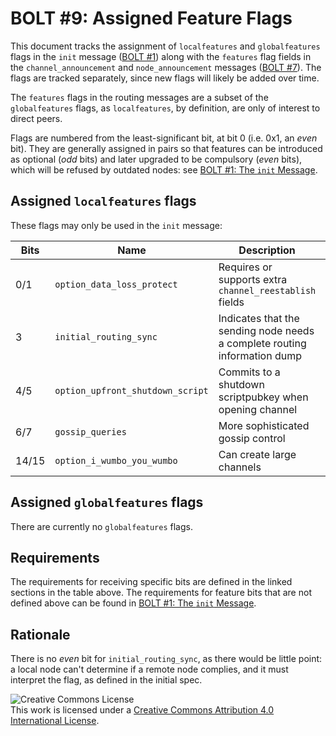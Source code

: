 # BOLT #9: Assigned Feature Flags

This document tracks the assignment of `localfeatures` and `globalfeatures`
flags in the `init` message ([BOLT #1](01-messaging.md)) along with the
`features` flag fields in the `channel_announcement` and `node_announcement`
messages ([BOLT #7](07-routing-gossip.md)).
The flags are tracked separately, since new flags will likely be added over time.

The `features` flags in the routing messages are a subset of the
`globalfeatures` flags, as `localfeatures`, by definition, are only of interest
to direct peers.

Flags are numbered from the least-significant bit, at bit 0 (i.e. 0x1,
an _even_ bit). They are generally assigned in pairs so that features
can be introduced as optional (_odd_ bits) and later upgraded to be compulsory
(_even_ bits), which will be refused by outdated nodes:
see [BOLT #1: The `init` Message](01-messaging.md#the-init-message).

## Assigned `localfeatures` flags

These flags may only be used in the `init` message:

| Bits | Name             |Description                                     | Link                                                                |
|------|------------------|------------------------------------------------|---------------------------------------------------------------------|
| 0/1  | `option_data_loss_protect` | Requires or supports extra `channel_reestablish` fields | [BOLT #2](02-peer-protocol.md#message-retransmission) |
| 3  | `initial_routing_sync` | Indicates that the sending node needs a complete routing information dump | [BOLT #7](07-routing-gossip.md#initial-sync) |
| 4/5  | `option_upfront_shutdown_script` | Commits to a shutdown scriptpubkey when opening channel | [BOLT #2](02-peer-protocol.md#the-open_channel-message) |
| 6/7  | `gossip_queries`           | More sophisticated gossip control | [BOLT #7](07-routing-gossip.md#query-messages) |
| 14/15  | `option_i_wumbo_you_wumbo`   | Can create large channels | [BOLT #2](02-peer-protocol.md#the-open_channel-message) 

## Assigned `globalfeatures` flags

There are currently no `globalfeatures` flags.

## Requirements

The requirements for receiving specific bits are defined in the linked sections in the table above.
The requirements for feature bits that are not defined
above can be found in [BOLT #1: The `init` Message](01-messaging.md#the-init-message).

## Rationale

There is no _even_ bit for `initial_routing_sync`, as there would be little
point: a local node can't determine if a remote node complies, and it must
interpret the flag, as defined in the initial spec.

![Creative Commons License](https://i.creativecommons.org/l/by/4.0/88x31.png "License CC-BY")
<br>
This work is licensed under a [Creative Commons Attribution 4.0 International License](http://creativecommons.org/licenses/by/4.0/).
